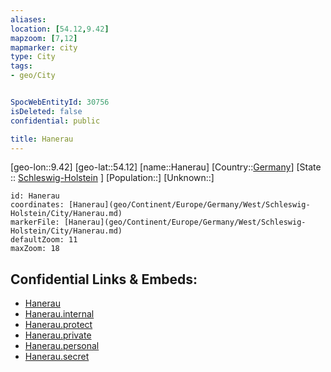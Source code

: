 ```yaml
---
aliases: 
location: [54.12,9.42]
mapzoom: [7,12] 
mapmarker: city 
type: City
tags:
- geo/City


SpocWebEntityId: 30756
isDeleted: false
confidential: public

title: Hanerau
---
```

[geo-lon::9.42]
[geo-lat::54.12]
[name::Hanerau]
[Country::[Germany](geo/Continent/Europe/Germany.md)]
[State :: [Schleswig-Holstein](geo/Continent/Europe/Germany/West/Schleswig-Holstein.md) ]
[Population::]
[Unknown::]


```leaflet
id: Hanerau
coordinates: [Hanerau](geo/Continent/Europe/Germany/West/Schleswig-Holstein/City/Hanerau.md)
markerFile: [Hanerau](geo/Continent/Europe/Germany/West/Schleswig-Holstein/City/Hanerau.md)
defaultZoom: 11 
maxZoom: 18
```


## Confidential Links & Embeds: 
- [Hanerau](../../../../../../../../_public/geo/Continent/Europe/Germany/West/Schleswig-Holstein/City/Hanerau.md) 
- [Hanerau.internal](../../../../../../../../_internal/geo/Continent/Europe/Germany/West/Schleswig-Holstein/City/Hanerau.internal.md) 
- [Hanerau.protect](../../../../../../../../_protect/geo/Continent/Europe/Germany/West/Schleswig-Holstein/City/Hanerau.protect.md) 
- [Hanerau.private](../../../../../../../../_private/geo/Continent/Europe/Germany/West/Schleswig-Holstein/City/Hanerau.private.md) 
- [Hanerau.personal](../../../../../../../../_personal/geo/Continent/Europe/Germany/West/Schleswig-Holstein/City/Hanerau.personal.md) 
- [Hanerau.secret](../../../../../../../../_secret/geo/Continent/Europe/Germany/West/Schleswig-Holstein/City/Hanerau.secret.md) 
